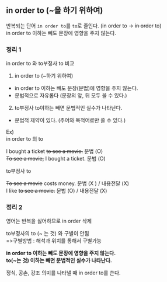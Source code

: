 ## in order to (~을 하기 위하여)

반복되는 단어 `in order to`를 `to`로 줄인다. (in order to -> ~~in order~~ to)  
in order to 이하는 빼도 문장에 영향을 주지 않는다.

### 정리 1  
in order to 와 to부정사 to 비교

1) in order to (~하기 위하여)  
- in order to 이하는 빼도 문장(문법)에 영향을 주지 않는다.  
- 문법적으로 자유롭다 (문장의 앞, 뒤 모두 올 수 있다.) 

2) to부정사 to이하는 빼면 문법적인 실수가 나타난다.  
- 문법적 제약이 있다. (주어와 목적어로만 쓸 수 있다.)

Ex)  
in order to 의 to  

I bought a ticket ~~to see a movie.~~ 문법 (O)  
~~To see a movie,~~ I bought a ticket. 문법 (O)

to부정사 to  

~~To see a movie~~ costs money. 문법 (X ) / 내용전달 (X)  
I like ~~to see a movie.~~   문법 (O) / 내용전달 (X)

### 정리 2  
영어는 반복을 싫어하므로 in order 삭제

to부정사의 to (~ 는 것) 와 구별이 안됨  
=>구별방법 : 해석과 위치를 통해서 구별가능

**in order to 이하는 빼도 문장에 영향을 주지 않는다.**  
**to(~는 것) 이하는 빼면 문법적인 실수가 나타난다.** 

정식, 공손, 강조 의미를 나타낼 때 in order to를 쓴다.
